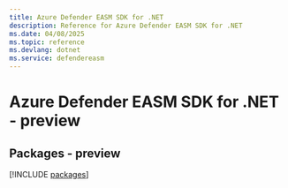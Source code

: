```yaml
---
title: Azure Defender EASM SDK for .NET
description: Reference for Azure Defender EASM SDK for .NET
ms.date: 04/08/2025
ms.topic: reference
ms.devlang: dotnet
ms.service: defendereasm
---
```

# Azure Defender EASM SDK for .NET - preview
## Packages - preview
[!INCLUDE [packages](defender-easm-index.md)]